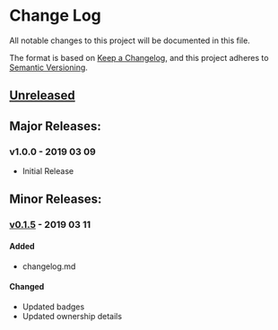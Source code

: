 # Change Log
All notable changes to this project will be documented in this file.

The format is based on [Keep a Changelog](https://keepachangelog.com/en/1.0.0/),
and this project adheres to [Semantic Versioning](https://semver.org/spec/v2.0.0.html).

## [Unreleased]
<!-- #### Added -->
<!-- #### Changed -->
<!-- #### Removed -->

## Major Releases:
### v1.0.0 - 2019 03 09
- Initial Release

## Minor Releases:
### [v0.1.5] - 2019 03 11
#### Added
- changelog.md
#### Changed
- Updated badges
- Updated ownership details

<!-- LINKS -->
<!-- RELEASES -->
[Unreleased]: https://github.com/karnthis/make-random/compare/v0.1.5...dev
[v0.1.5]: https://github.com/karnthis/make-random/compare/v0.1.4...v0.1.5
<!-- ISSUES -->
